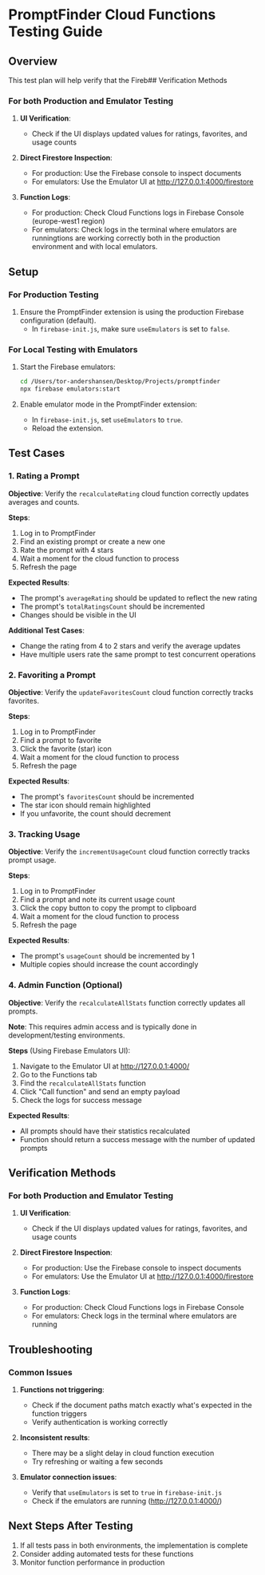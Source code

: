 # PromptFinder Cloud Functions Testing Guide

## Overview

This test plan will help verify that the Fireb## Verification Methods

### For both Production and Emulator Testing

1. **UI Verification**:

   - Check if the UI displays updated values for ratings, favorites, and usage counts

2. **Direct Firestore Inspection**:

   - For production: Use the Firebase console to inspect documents
   - For emulators: Use the Emulator UI at <http://127.0.0.1:4000/firestore>

3. **Function Logs**:
   - For production: Check Cloud Functions logs in Firebase Console (europe-west1 region)
   - For emulators: Check logs in the terminal where emulators are runningtions are working correctly both in the production environment and with local emulators.

## Setup

### For Production Testing

1. Ensure the PromptFinder extension is using the production Firebase configuration (default).
   - In `firebase-init.js`, make sure `useEmulators` is set to `false`.

### For Local Testing with Emulators

1. Start the Firebase emulators:

   ```bash
   cd /Users/tor-andershansen/Desktop/Projects/promptfinder
   npx firebase emulators:start
   ```

2. Enable emulator mode in the PromptFinder extension:
   - In `firebase-init.js`, set `useEmulators` to `true`.
   - Reload the extension.

## Test Cases

### 1. Rating a Prompt

**Objective**: Verify the `recalculateRating` cloud function correctly updates averages and counts.

**Steps**:

1. Log in to PromptFinder
2. Find an existing prompt or create a new one
3. Rate the prompt with 4 stars
4. Wait a moment for the cloud function to process
5. Refresh the page

**Expected Results**:

- The prompt's `averageRating` should be updated to reflect the new rating
- The prompt's `totalRatingsCount` should be incremented
- Changes should be visible in the UI

**Additional Test Cases**:

- Change the rating from 4 to 2 stars and verify the average updates
- Have multiple users rate the same prompt to test concurrent operations

### 2. Favoriting a Prompt

**Objective**: Verify the `updateFavoritesCount` cloud function correctly tracks favorites.

**Steps**:

1. Log in to PromptFinder
2. Find a prompt to favorite
3. Click the favorite (star) icon
4. Wait a moment for the cloud function to process
5. Refresh the page

**Expected Results**:

- The prompt's `favoritesCount` should be incremented
- The star icon should remain highlighted
- If you unfavorite, the count should decrement

### 3. Tracking Usage

**Objective**: Verify the `incrementUsageCount` cloud function correctly tracks prompt usage.

**Steps**:

1. Log in to PromptFinder
2. Find a prompt and note its current usage count
3. Click the copy button to copy the prompt to clipboard
4. Wait a moment for the cloud function to process
5. Refresh the page

**Expected Results**:

- The prompt's `usageCount` should be incremented by 1
- Multiple copies should increase the count accordingly

### 4. Admin Function (Optional)

**Objective**: Verify the `recalculateAllStats` function correctly updates all prompts.

**Note**: This requires admin access and is typically done in development/testing environments.

**Steps** (Using Firebase Emulators UI):

1. Navigate to the Emulator UI at <http://127.0.0.1:4000/>
2. Go to the Functions tab
3. Find the `recalculateAllStats` function
4. Click "Call function" and send an empty payload
5. Check the logs for success message

**Expected Results**:

- All prompts should have their statistics recalculated
- Function should return a success message with the number of updated prompts

## Verification Methods

### For both Production and Emulator Testing

1. **UI Verification**:

   - Check if the UI displays updated values for ratings, favorites, and usage counts

2. **Direct Firestore Inspection**:

   - For production: Use the Firebase console to inspect documents
   - For emulators: Use the Emulator UI at <http://127.0.0.1:4000/firestore>

3. **Function Logs**:
   - For production: Check Cloud Functions logs in Firebase Console
   - For emulators: Check logs in the terminal where emulators are running

## Troubleshooting

### Common Issues

1. **Functions not triggering**:

   - Check if the document paths match exactly what's expected in the function triggers
   - Verify authentication is working correctly

2. **Inconsistent results**:

   - There may be a slight delay in cloud function execution
   - Try refreshing or waiting a few seconds

3. **Emulator connection issues**:
   - Verify that `useEmulators` is set to `true` in `firebase-init.js`
   - Check if the emulators are running (<http://127.0.0.1:4000/>)

## Next Steps After Testing

1. If all tests pass in both environments, the implementation is complete
2. Consider adding automated tests for these functions
3. Monitor function performance in production
